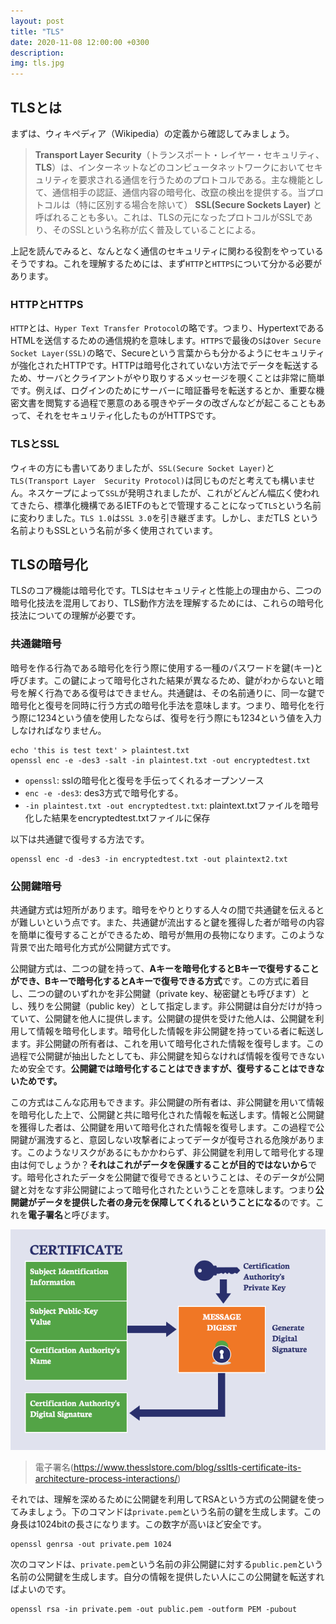 ```yaml
---
layout: post
title: "TLS"
date: 2020-11-08 12:00:00 +0300
description: 
img: tls.jpg
---
```


## TLSとは

まずは、ウィキペディア（Wikipedia）の定義から確認してみましょう。
> **Transport Layer Security**（トランスポート・レイヤー・セキュリティ、**TLS**）は、インターネットなどのコンピュータネットワークにおいてセキュリティを要求される通信を行うためのプロトコルである。主な機能として、通信相手の認証、通信内容の暗号化、改竄の検出を提供する。当プロトコルは（特に区別する場合を除いて） **SSL(Secure Sockets Layer)** と呼ばれることも多い。これは、TLSの元になったプロトコルがSSLであり、そのSSLという名称が広く普及していることによる。

上記を読んでみると、なんとなく通信のセキュリティに関わる役割をやっているそうですね。これを理解するためには、まず`HTTP`と`HTTPS`について分かる必要があります。

### HTTPとHTTPS

`HTTP`とは、`Hyper Text Transfer Protocol`の略です。つまり、HypertextであるHTMLを送信するための通信規約を意味します。`HTTPS`で最後の`S`は`Over Secure Socket Layer(SSL)`の略で、Secureという言葉からも分かるようにセキュリティが強化されたHTTPです。HTTPは暗号化されていない方法でデータを転送するため、サーバとクライアントがやり取りするメッセージを覗くことは非常に簡単です。例えば、ログインのためにサーバーに暗証番号を転送するとか、重要な機密文書を閲覧する過程で悪意のある覗きやデータの改ざんなどが起こることもあって、それをセキュリティ化したものがHTTPSです。

### TLSとSSL

ウィキの方にも書いてありましたが、`SSL(Secure Socket Layer)`と`TLS(Transport Layer  Security Protocol)`は同じものだと考えても構いません。ネスケープによって`SSL`が発明されましたが、これがどんどん幅広く使われてきたら、標準化機構であるIETFのもとで管理することになって`TLS`という名前に変わりました。`TLS 1.0`は`SSL 3.0`を引き継ぎます。しかし、まだTLS  という名前よりもSSLという名前が多く使用されています。

## TLSの暗号化

TLSのコア機能は暗号化です。TLSはセキュリティと性能上の理由から、二つの暗号化技法を混用しており、TLS動作方法を理解するためには、これらの暗号化技法についての理解が必要です。

### 共通鍵暗号

暗号を作る行為である暗号化を行う際に使用する一種のパスワードを鍵(キー)と呼びます。この鍵によって暗号化された結果が異なるため、鍵がわからないと暗号を解く行為である復号はできません。共通鍵は、その名前通りに、同一な鍵で暗号化と復号を同時に行う方式の暗号化手法を意味します。つまり、暗号化を行う際に1234という値を使用したならば、復号を行う際にも1234という値を入力しなければなりません。

```
echo 'this is test text' > plaintest.txt
openssl enc -e -des3 -salt -in plaintest.txt -out encryptedtest.txt
```
- `openssl`: sslの暗号化と復号を手伝ってくれるオープンソース
- `enc -e -des3`: des3方式で暗号化する。
- `-in plaintest.txt -out encryptedtest.txt`: plaintext.txtファイルを暗号化した結果をencryptedtest.txtファイルに保存

以下は共通鍵で復号する方法です。

```
openssl enc -d -des3 -in encryptedtest.txt -out plaintext2.txt
```

### 公開鍵暗号

共通鍵方式は短所があります。暗号をやりとりする人々の間で共通鍵を伝えるとが難しいという点です。また、共通鍵が流出すると鍵を獲得した者が暗号の内容を簡単に復号することができるため、暗号が無用の長物になります。このような背景で出た暗号化方式が公開鍵方式です。

公開鍵方式は、二つの鍵を持って、**Aキーを暗号化するとBキーで復号することができ、Bキーで暗号化するとAキーで復号できる方式**です。この方式に着目し、二つの鍵のいずれかを非公開鍵（private key、秘密鍵とも呼びます）とし、残りを公開鍵（public key）として指定します。非公開鍵は自分だけが持っていて、公開鍵を他人に提供します。公開鍵の提供を受けた他人は、公開鍵を利用して情報を暗号化します。暗号化した情報を非公開鍵を持っている者に転送します。非公開鍵の所有者は、これを用いて暗号化された情報を復号します。この過程で公開鍵が抽出したとしても、非公開鍵を知らなければ情報を復号できないため安全です。**公開鍵では暗号化することはできますが、復号することはできないためです。**

この方式はこんな応用もできます。非公開鍵の所有者は、非公開鍵を用いて情報を暗号化した上で、公開鍵と共に暗号化された情報を転送します。情報と公開鍵を獲得した者は、公開鍵を用いて暗号化された情報を復号します。この過程で公開鍵が漏洩すると、意図しない攻撃者によってデータが復号される危険があります。このようなリスクがあるにもかかわらず、非公開鍵を利用して暗号化する理由は何でしょうか？**それはこれがデータを保護することが目的ではないから**です。暗号化されたデータを公開鍵で復号できるということは、そのデータが公開鍵と対をなす非公開鍵によって暗号化されたということを意味します。つまり**公開鍵がデータを提供した者の身元を保障してくれるということになる**のです。これを**電子署名**と呼びます。

![Digital Sign](../assets/img/digital_sign.png)
> 電子署名(https://www.thesslstore.com/blog/ssltls-certificate-its-architecture-process-interactions/)


それでは、理解を深めるために公開鍵を利用してRSAという方式の公開鍵を使ってみましょう。下のコマンドは`private.pem`という名前の鍵を生成します。この身長は1024bitの長さになります。この数字が高いほど安全です。

```
openssl genrsa -out private.pem 1024
```

次のコマンドは、`private.pem`という名前の非公開鍵に対する`public.pem`という名前の公開鍵を生成します。自分の情報を提供したい人にこの公開鍵を転送すればよいのです。

```
openssl rsa -in private.pem -out public.pem -outform PEM -pubout
```

